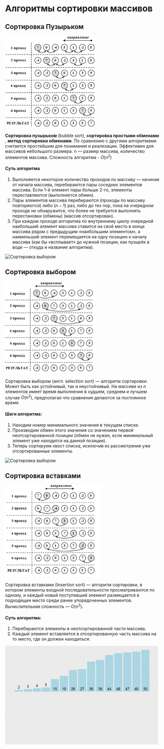 # Алгоритмы сортировки массивов

## Сортировка Пузырьком

<img src="BubbleSort.png" alt="Сортировка Пузырьком" height="300">

**Сортировка пузырько́м** (bubble sort),  **сортиро́вка простыми обменами** , **метод сортировки обменами**.
По сравнению с другими алгоритмами считается простейшим для понимания и реализации. Эффективен для массивов небольшого размера. n — размер массива, количество элементов массива. Сложность алгоритма - $O(n^2)$

#### Суть алгоритма

1. Выполняется некоторое количество проходов по массиву — начиная от начала массива, перебираются пары соседних элементов массива. Если 1-й элемент пары больше 2-го, элементы переставляются (выполняется обмен).
2. Пары элементов массива перебираются (проходы по массиву повторяются) либо $(n−1)$ раз, либо до тех пор, пока на очередном проходе не обнаружится, что более не требуется выполнять перестановки (обмены) (массив отсортирован).
3. При каждом проходе алгоритма по внутреннему циклу очередной наибольший элемент массива ставится на своё место в конце массива рядом с предыдущим «наибольшим элементом», а наименьший элемент перемещается на одну позицию к началу массива (как бы «всплывает» до нужной позиции, как пузырёк в воде — откуда и название алгоритма).

<img src="BubbleSort.gif" alt="Сортировка выбором" width="500">

## Сортировка выбором

<img src="SelectionSort.png" alt="Сортировка выбором" height="300">

Сортировка выбором (англ. selection sort) — алгоритм сортировки. Может быть как устойчивый, так и неустойчивый. На массиве из
$n$ элементов имеет время выполнения в худшем, среднем и лучшем случае $O(n^2)$, предполагая что сравнения делаются за постоянное время.

#### Шаги алгоритма:

1. Находим номер минимального значения в текущем списке.
2. Производим обмен этого значения со значением первой неотсортированной позиции (обмен не нужен, если минимальный элемент уже находится на данной позиции).
3. Теперь сортируем хвост списка, исключив из рассмотрения уже отсортированные элементы.

<img src="SelectionSort.gif" alt="Сортировка выбором" width="500">

## Сортировка вставками

<img src="InsertSort.png" alt="Сортировка выбором" height="300">

Сортировка вставками (Insertion sort) — алгоритм сортировки, в котором элементы входной последовательности просматриваются по одному, и каждый новый поступивший элемент размещается в подходящее место среди ранее упорядоченных элементов. Вычислительная сложность — $O(n^2)$.

#### Суть алгоритма:

1. Перебираются элементы в неотсортированной части массива.
2. Каждый элемент вставляется в отсортированную часть массива на то место, где он должен находиться.

<img src="InsertSort.gif" alt="Сортировка вставками" width="500">

